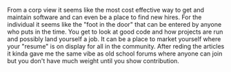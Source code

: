 From a corp view it seems like the most cost effective way to get and maintain software and can even be a place to find new hires. For the individual
it seems like the "foot in the door" that can be entered by anyone who puts in the time. You get to look at good code and how projects are run and possibly land yourself a job.
It can be a place to market yourself where your "resume" is on display for all in the community. After reding the articles it kinda gave me the same vibe
as old school forums where anyone can join but you don't have much weight until you show contribution.
